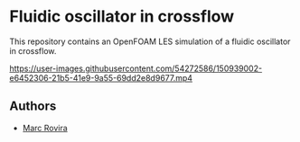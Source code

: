 # Fluidic oscillator in crossflow

This repository contains an OpenFOAM LES simulation of a fluidic oscillator in crossflow.

https://user-images.githubusercontent.com/54272586/150939002-e6452306-21b5-41e9-9a55-69dd2e8d9677.mp4

## Authors

-  [Marc Rovira](https://github.com/marrov)
